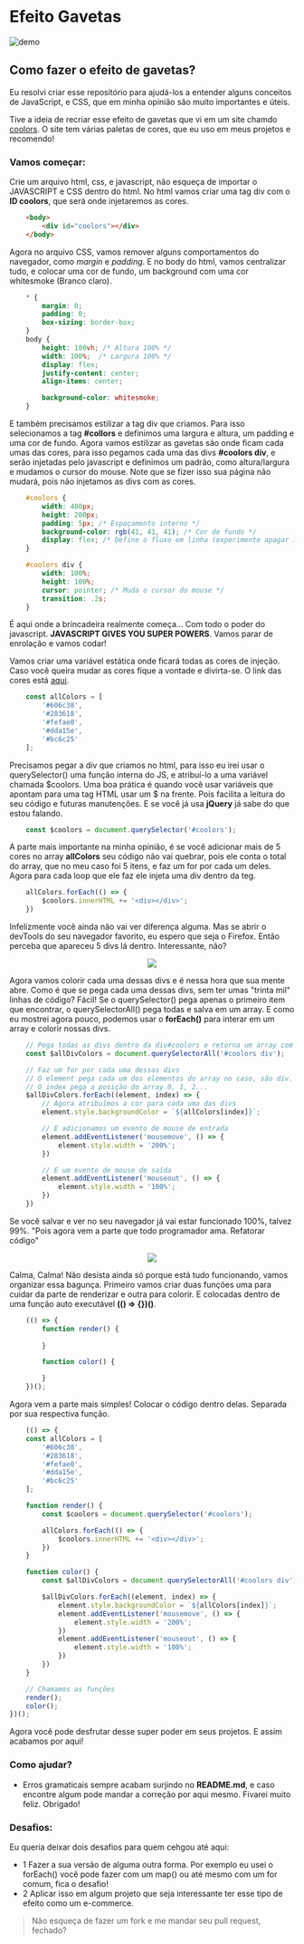 # Efeito Gavetas

![demo](./img/demo.gif)

## Como fazer o efeito de gavetas?

Eu resolvi criar esse repositório para ajudá-los a entender alguns conceitos de JavaScript, e CSS, que em minha opinião são muito importantes e úteis.

Tive a ideia de recriar esse efeito de gavetas que vi em um site chamdo [coolors](https://coolors.co/palettes/trending). O site tem várias paletas de cores, que eu uso em meus projetos e recomendo!

### Vamos começar:

Crie um arquivo html, css, e javascript, não esqueça de importar o JAVASCRIPT e CSS dentro do html. No html vamos criar uma tag div com o __ID coolors__, que será onde injetaremos as cores.

```html
    <body>
        <div id="coolors"></div>
    </body>
```

Agora no arquivo CSS, vamos remover alguns comportamentos do navegador, como _margin_ e _padding_. E no body do html, vamos centralizar tudo, e colocar uma cor de fundo, um background com uma cor whitesmoke (Branco claro).

```css
    * {
        margin: 0;
        padding: 0;
        box-sizing: border-box;
    }
    body {
        height: 100vh; /* Altura 100% */
        width: 100%;  /* Largura 100% */
        display: flex;
        justify-content: center;
        align-items: center;

        background-color: whitesmoke;
    }
```

E também precisamos estilizar a tag div que criamos. Para isso selecionamos a tag  __#collors__ e definimos uma largura e altura, um padding e uma cor de fundo. Agora vamos estilizar as gavetas são onde ficam cada umas das cores, para isso pegamos cada uma das divs __#coolors div__, e serão injetadas pelo javascript e definimos um padrão, como altura/largura e mudamos o cursor do mouse. Note que se fizer isso sua página não mudará, pois não injetamos as divs com as cores.

```css
    #coolors {
        width: 400px;
        height: 200px;
        padding: 5px; /* Espaçamento interno */
        background-color: rgb(41, 41, 41); /* Cor de fundo */
        display: flex; /* Define o fluxo em linha (experimente apagar isso para ver!) */
    }

    #coolors div {
        width: 100%;
        height: 100%;
        cursor: pointer; /* Muda o cursor do mouse */
        transition: .2s; 
    }
```

É aqui onde a brincadeira realmente começa... Com todo o poder do javascript. __JAVASCRIPT GIVES YOU SUPER POWERS__. Vamos parar de enrolação e vamos codar!

Vamos criar uma variável estática onde ficará todas as cores de injeção. Caso você queira mudar as cores fique a vontade e divirta-se. O link das cores está [aqui](https://coolors.co/palettes/trending).

```javascript
    const allColors = [
        '#606c38', 
        '#283618', 
        '#fefae0', 
        '#dda15e', 
        '#bc6c25'
    ];
```

Precisamos pegar a div que criamos no html, para isso eu irei usar o querySelector() uma função interna do JS, e atribuí-lo a uma variável chamada $coolors. Uma boa prática é quando você usar variáveis que apontam para uma tag HTML usar um $ na frente. Pois facilita a leitura do seu código e futuras manutenções. E se você já usa __jQuery__ já sabe do que estou falando. 

```javascript 
    const $coolors = document.querySelector('#coolors');
```

A parte mais importante na minha opinião, é se você adicionar mais de 5 cores no array __allColors__ seu código não vai quebrar, pois ele conta o total do array, que no meu caso foi 5 itens, e faz um for por cada um deles. Agora para cada loop que ele faz ele injeta uma div dentro da teg.

```javascript
    allColors.forEach(() => {
        $coolors.innerHTML += '<div></div>';
    })
```

Infelizmente você ainda não vai ver diferença alguma. Mas se abrir o devTools do seu navegador favorito, eu espero que seja o Firefox. Então perceba que apareceu 5 divs lá dentro. Interessante, não?

<p align="center"> 
    <img src="./img/devTools.png">
</p>

Agora vamos colorir cada uma dessas divs e é nessa hora que sua mente abre. Como é que se pega cada uma dessas divs, sem ter umas "trinta mil" linhas de código? Fácil! Se o querySelector() pega apenas o primeiro item que encontrar, o querySelectorAll() pega todas e salva em um array. E como eu mostrei agora pouco, podemos usar o __forEach()__ para interar em um array e colorir nossas divs.

```javascript
    // Pega todas as divs dentro da div#coolors e retorna um array com cada uma.
    const $allDivColors = document.querySelectorAll('#coolors div');

    // Faz um for por cada uma dessas divs
    // O element pega cada um dos elementos do array no caso, são div.
    // O index pega a posição do array 0, 1, 2...
    $allDivColors.forEach((element, index) => {
        // Agora atribuímos a cor para cada uma das divs
        element.style.backgroundColor = `${allColors[index]}`;

        // E adicionamos um evento de mouse de entrada
        element.addEventListener('mousemove', () => {
            element.style.width = '200%';
        })

        // E um evento de mouse de saída
        element.addEventListener('mouseout', () => {
            element.style.width = '100%';
        })
    })
```

Se você salvar e ver no seu navegador já vai estar funcionado 100%, talvez 99%. "Pois agora vem a parte que todo programador ama. Refatorar código"

<p align="center"> 
    <img src="./img/meme.gif">
</p>
 
Calma, Calma! Não desista ainda só porque está tudo funcionando, vamos organizar essa bagunça. 
Primeiro vamos criar duas funções uma para cuidar da parte de renderizar e outra para colorir. E colocadas dentro de uma função auto executável __(() => {})()__.

```javascript
    (() => {
        function render() {
    
        }

        function color() {

        }
    })();
```

Agora vem a parte mais simples! Colocar o código dentro delas. Separada por sua respectiva função.

```javascript
    (() => {
    const allColors = [
        '#606c38', 
        '#283618',
        '#fefae0',
        '#dda15e',
        '#bc6c25'
    ];

    function render() {
        const $coolors = document.querySelector('#coolors');

        allColors.forEach(() => {
            $coolors.innerHTML += '<div></div>';
        })
    }

    function color() {
        const $allDivColors = document.querySelectorAll('#coolors div');

        $allDivColors.forEach((element, index) => {
            element.style.backgroundColor = `${allColors[index]}`;
            element.addEventListener('mousemove', () => {
                element.style.width = '200%';
            })
            element.addEventListener('mouseout', () => {
                element.style.width = '100%';
            })
        })
    }

    // Chamamos as funções
    render();
    color();
})();
```

Agora você pode desfrutar desse super poder em seus projetos. E assim acabamos por aqui!

### Como ajudar?

- Erros gramaticais sempre acabam surjindo no __README.md__, e caso encontre algum pode mandar a correção por aqui mesmo. Fivarei muito feliz. Obrigado!

### Desafios:

Eu queria deixar dois desafios para quem cehgou até aqui:
 
- 1 Fazer a sua versão de alguma outra forma. Por exemplo eu usei o forEach() você pode fazer com um map() ou até mesmo com um for comum, fica o desafio!
- 2 Aplicar isso em algum projeto que seja interessante ter esse tipo de efeito como um e-commerce.


> Não esqueça de fazer um fork e me mandar seu pull request, fechado?
